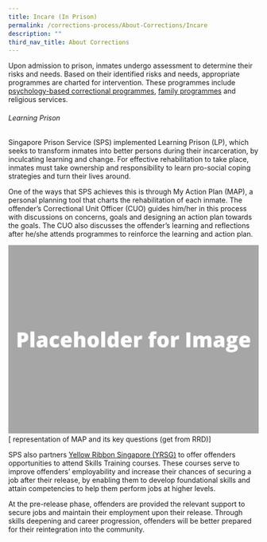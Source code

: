 ```yaml
---
title: Incare (In Prison)
permalink: /corrections-process/About-Corrections/Incare
description: ""
third_nav_title: About Corrections
---
```

Upon admission to prison, inmates undergo assessment to determine their risks and needs. Based on their identified risks and needs, appropriate programmes are charted for intervention. These programmes include [psychology-based correctional programmes](/corrections-process/programmes/psychology-programmes), [family programmes](/corrections-process/programmes/family-programmes) and religious services.

###### Learning Prison
Singapore Prison Service (SPS) implemented Learning Prison (LP), which seeks to transform inmates into better persons during their incarceration, by inculcating learning and change. For effective rehabilitation to take place, inmates must take ownership and responsibility to learn pro-social coping strategies and turn their lives around. 

One of the ways that SPS achieves this is through My Action Plan (MAP), a personal planning tool that charts the rehabilitation of each inmate. The offender’s Correctional Unit Officer (CUO) guides him/her in this process with discussions on concerns, goals and designing an action plan towards the goals. The CUO also discusses the offender’s learning and reflections after he/she attends programmes to reinforce the learning and action plan.  

![](/images/Placeholder%20for%20Image.png)
[ representation of MAP and its key questions (get from RRD)]

SPS also partners [Yellow Ribbon Singapore (YRSG)](https://www.yellowribbon.gov.sg/) to offer offenders opportunities to attend Skills Training courses. These courses serve to improve offenders’ employability and increase their chances of securing a job after their release, by enabling them to develop foundational skills and attain competencies to help them perform jobs at higher levels.

At the pre-release phase, offenders are provided the relevant support to secure jobs and maintain their employment upon their release. Through skills deepening and career progression, offenders will be better prepared for their reintegration into the community.